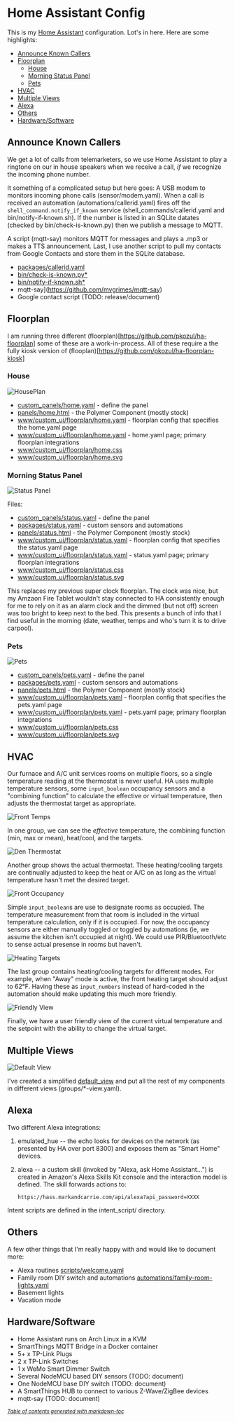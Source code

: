 # Home Assistant Config

This is my [Home Assistant](https://home-assistant.io/) configuration. Lot's in
here. Here are some highlights:

  * [Announce Known Callers](#announce-known-callers)
  * [Floorplan](#floorplan)
    + [House](#house)
    + [Morning Status Panel](#morning-status-panel)
    + [Pets](#pets)
  * [HVAC](#hvac)
  * [Multiple Views](#multiple-views)
  * [Alexa](#alexa)
  * [Others](#others)
  * [Hardware/Software](#hardware-software)

## Announce Known Callers

We get a lot of calls from telemarketers, so we use Home Assistant to play a
ringtone on our in house speakers when we receive a call, *if* we recognize
the incoming phone number.

It something of a complicated setup but here goes: A USB modem to monitors
incoming phone calls (sensor/modem.yaml).  When a call is received an
automation (automations/callerid.yaml) fires off the
`shell_command.notify_if_known` service (shell\_commands/callerid.yaml and
bin/notify-if-known.sh). If the number is listed in an SQLite datates (checked
by bin/check-is-known.py) then we publish a message to MQTT.

A script (mqtt-say) monitors MQTT for messages and plays a .mp3 or makes a TTS
announcement. Last, I use another script to pull my contacts from Google
Contacts and store them in the SQLite database.

- [packages/callerid.yaml](packages/callerid.yaml)
- [bin/check-is-known.py*](bin/check-is-known.py*)
- [bin/notify-if-known.sh*](bin/notify-if-known.sh*)
- mqtt-say](https://github.com/mvgrimes/mqtt-say)
- Google contact script (TODO: release/document)

## Floorplan

I am running three different (floorplan)[https://github.com/pkozul/ha-floorplan]
some of these are a work-in-process. All of these require a the fully kiosk
version of (flooplan)[https://github.com/pkozul/ha-floorplan-kiosk]

### House

![HousePlan](./www/custom_ui/floorplan/home.svg)

- [custom_panels/home.yaml](custom_panels/home.yaml) - define the panel
- [panels/home.html](panels/home.html) - the Polymer Component (mostly
  stock)
- [www/custom_ui/floorplan/home.yaml](www/custom_ui/floorplan/floorhome.yaml) - floorplan
  config that specifies the home.yaml page
- [www/custom_ui/floorplan/home.yaml](www/custom_ui/floorplan/home.yaml) -
  home.yaml page; primary floorplan integrations
- [www/custom_ui/floorplan/home.css](www/custom_ui/floorplan/home.css)
- [www/custom_ui/floorplan/home.svg](www/custom_ui/floorplan/home.svg)

### Morning Status Panel

![Status Panel](./www/custom_ui/floorplan/status.svg)

Files:

- [custom_panels/status.yaml](custom_panels/status.yaml) - define the panel
- [packages/status.yaml](packages/status.yaml) - custom sensors and automations
- [panels/status.html](panels/status.html) - the Polymer Component (mostly
  stock)
- [www/custom_ui/floorplan/status.yaml](www/custom_ui/floorplan/floorstatus.yaml) - floorplan
  config that specifies the status.yaml page
- [www/custom_ui/floorplan/status.yaml](www/custom_ui/floorplan/status.yaml) -
  status.yaml page; primary floorplan integrations
- [www/custom_ui/floorplan/status.css](www/custom_ui/floorplan/status.css)
- [www/custom_ui/floorplan/status.svg](www/custom_ui/floorplan/status.svg)

This replaces my previous super clock floorplan. The clock was nice, but my
Amzaon Fire Tablet wouldn't stay connected to HA consistently enough for me to
rely on it as an alarm clock and the dimmed (but not off) screen was too bright
to keep next to the bed. This presents a bunch of info that I find useful in
the morning (date, weather, temps and who's turn it is to drive carpool).

### Pets

![Pets](./www/custom_ui/floorplan/pets.svg)

- [custom_panels/pets.yaml](custom_panels/pets.yaml) - define the panel
- [packages/pets.yaml](packages/pets.yaml) - custom sensors and automations
- [panels/pets.html](panels/pets.html) - the Polymer Component (mostly
  stock)
- [www/custom_ui/floorplan/pets.yaml](www/custom_ui/floorplan/floorpets.yaml) - floorplan
  config that specifies the pets.yaml page
- [www/custom_ui/floorplan/pets.yaml](www/custom_ui/floorplan/pets.yaml) -
  pets.yaml page; primary floorplan integrations
- [www/custom_ui/floorplan/pets.css](www/custom_ui/floorplan/pets.css)
- [www/custom_ui/floorplan/pets.svg](www/custom_ui/floorplan/pets.svg)

## HVAC

Our furnace and A/C unit services rooms on multiple floors, so a single
temperature reading at the thermostat is never useful. HA uses multiple
temperature sensors, some `input_boolean` occupancy sensors and a "combining
function" to calculate the effective or virtual temperature, then adjusts the
thermostat target as appropriate.

![Front Temps](./docs/front-temps.png)

In one group, we can see the _effective_ temperature, the combining function
(min, max or mean), heat/cool, and the targets.

![Den Thermostat](./docs/den-therm.png)

Another group shows the actual thermostat. These heating/cooling targets are
continually adjusted to keep the heat or A/C on as long as the virtual
temperature hasn't met the desired target.

![Front Occupancy](./docs/front-occupied.png)

Simple `input_boolean`s are use to designate rooms as occupied. The temperature
measurement from that room is included in the virtual temperature calculation,
only if it is occupied. For now, the occupancy sensors are either manually
toggled or toggled by automations (ie, we assume the kitchen isn't occupied at
night). We could use PIR/Bluetooth/etc to sense actual presense in rooms but
haven't.

![Heating Targets](./docs/heating-targets.png)

The last group contains heating/cooling targets for different modes. For
example, when "Away" mode is active, the front heating target should adjust to
62°F. Having these as `input_numbers` instead of hard-coded in the automation
should make updating this much more friendly.

![Friendly View](./www/custom_ui/floorplan/hvac.svg)

Finally, we have a user friendly view of the current virtual temperature and
the setpoint with the ability to change the virtual target.

## Multiple Views

![Default View](./docs/hass-default-view.png)

I've created a simplified [default_view](groups/default-view.yaml) and put all
the rest of my components in different views (groups/\*<name>-view.yaml).

## Alexa

Two different Alexa integrations:

1. emulated\_hue -- the echo looks for devices on the network (as presented by
   HA over port 8300) and exposes them as "Smart Home" devices.

2. alexa -- a custom skill (invoked by "Alexa, ask Home Assistant...") is
   created in Amazon's Alexa Skills Kit console and the interaction model is
   defined. The skill forwards actions to:

       https://hass.markandcarrie.com/api/alexa?api_password=XXXX

  Intent scripts are defined in the intent\_script/ directory.

## Others

A few other things that I'm really happy with and would like to document more:

- Alexa routines [scripts/welcome.yaml](scripts/welcome.yaml)
- Family room DIY switch and automations
  [automations/family-room-lights.yaml](automations/family-room-lights.yaml)
- Basement lights
- Vacation mode

## Hardware/Software

- Home Assistant runs on Arch Linux in a KVM 
- SmartThings MQTT Bridge in a Docker container
- 5+ x TP-Link Plugs
- 2 x TP-Link Switches
- 1 x WeMo Smart Dimmer Switch
- Several NodeMCU based DIY sensors (TODO: document)
- One NodeMCU base DIY switch (TODO: document)
- A SmartThings HUB to connect to various Z-Wave/ZigBee devices 
- mqtt-say (TODO: document)

<small><i><a href='http://ecotrust-canada.github.io/markdown-toc/'>Table of contents generated with markdown-toc</a></i></small>

